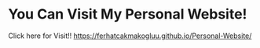 # You Can Visit My Personal Website!
Click here for Visit!!
https://ferhatcakmakogluu.github.io/Personal-Website/
